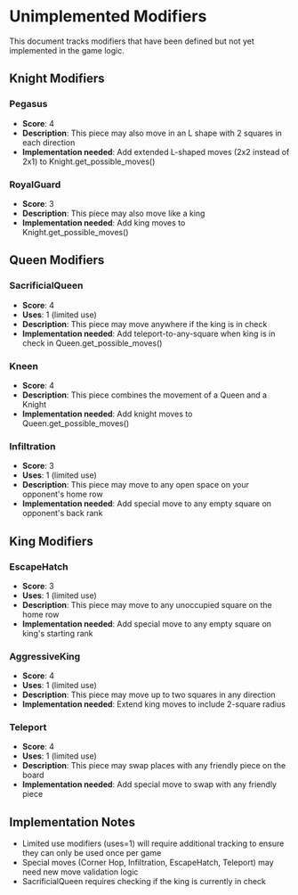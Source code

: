 # Unimplemented Modifiers

This document tracks modifiers that have been defined but not yet implemented in the game logic.

## Knight Modifiers

### Pegasus
- **Score**: 4
- **Description**: This piece may also move in an L shape with 2 squares in each direction
- **Implementation needed**: Add extended L-shaped moves (2x2 instead of 2x1) to Knight.get_possible_moves()

### RoyalGuard
- **Score**: 3
- **Description**: This piece may also move like a king
- **Implementation needed**: Add king moves to Knight.get_possible_moves()

## Queen Modifiers

### SacrificialQueen
- **Score**: 4
- **Uses**: 1 (limited use)
- **Description**: This piece may move anywhere if the king is in check
- **Implementation needed**: Add teleport-to-any-square when king is in check in Queen.get_possible_moves()

### Kneen
- **Score**: 4
- **Description**: This piece combines the movement of a Queen and a Knight
- **Implementation needed**: Add knight moves to Queen.get_possible_moves()

### Infiltration
- **Score**: 3
- **Uses**: 1 (limited use)
- **Description**: This piece may move to any open space on your opponent's home row
- **Implementation needed**: Add special move to any empty square on opponent's back rank

## King Modifiers

### EscapeHatch
- **Score**: 3
- **Uses**: 1 (limited use)
- **Description**: This piece may move to any unoccupied square on the home row
- **Implementation needed**: Add special move to any empty square on king's starting rank

### AggressiveKing
- **Score**: 4
- **Uses**: 1 (limited use)
- **Description**: This piece may move up to two squares in any direction
- **Implementation needed**: Extend king moves to include 2-square radius

### Teleport
- **Score**: 4
- **Uses**: 1 (limited use)
- **Description**: This piece may swap places with any friendly piece on the board
- **Implementation needed**: Add special move to swap with any friendly piece

## Implementation Notes

- Limited use modifiers (uses=1) will require additional tracking to ensure they can only be used once per game
- Special moves (Corner Hop, Infiltration, EscapeHatch, Teleport) may need new move validation logic
- SacrificialQueen requires checking if the king is currently in check
